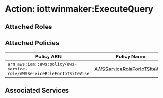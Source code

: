 # Action: iottwinmaker:ExecuteQuery

## Attached Roles

## Attached Policies

| Policy ARN | Policy Name |
|------------|-------------|
| `arn:aws:iam::aws:policy/aws-service-role/AWSServiceRoleForIoTSiteWise` | [AWSServiceRoleForIoTSiteWise](../policies.md#awsserviceroleforiotsitewise) |

## Associated Services

